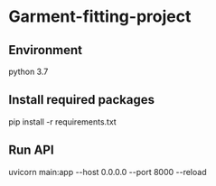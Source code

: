 # Garment-fitting-project

## Environment
python 3.7

## Install required packages
pip install -r requirements.txt

## Run API
uvicorn main:app --host 0.0.0.0 --port 8000 --reload